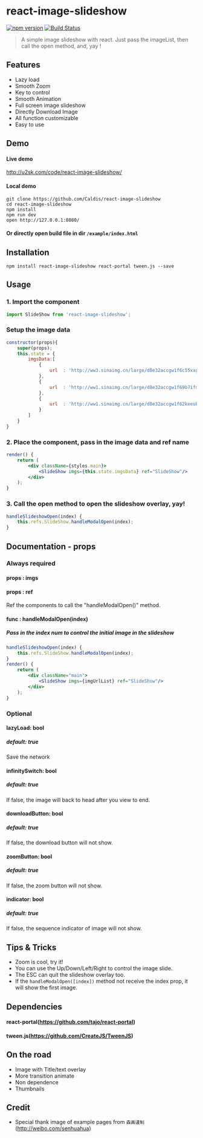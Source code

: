 react-image-slideshow
=====================
[![npm version](https://img.shields.io/npm/v/react-portal.svg?style=flat-square)]()
[![Build Status](https://travis-ci.org/tajo/react-portal.svg?branch=master)]()

> A simple image slideshow with react.
> Just pass the imageList, then call the open method, and, yay !



## Features
- Lazy load
- Smooth Zoom
- Key to control
- Smooth Animation
- Full screen image slideshow
- Directly Download Image
- All function customizable
- Easy to use



## Demo
#### Live demo 
http://u2sk.com/code/react-image-slideshow/
#### Local demo
```shell
git clone https://github.com/Caldis/react-image-slideshow
cd react-image-slideshow
npm install
npm run dev
open http://127.0.0.1:8080/
```
#### Or directly open build file in dir ```/example/index.html```
 
 
## Installation
```shell
npm install react-image-slideshow react-portal tween.js --save
```



## Usage
### 1. Import the component
```jsx
import SlideShow from 'react-image-slideshow';
```
### Setup the image data
```jsx
constructor(props){
    super(props);
    this.state = {
        imgsData:[
            {
                url  : 'http://ww3.sinaimg.cn/large/d8e32accgw1f6c55xxgp2j20zk0qodry.jpg'
            },
            {
                url  : 'http://ww1.sinaimg.cn/large/d8e32accgw1f69b7ifm4gj20qo0qon3e.jpg'
            },
            {
                url  : 'http://ww1.sinaimg.cn/large/d8e32accgw1f62keeub2uj21kw2dc4pa.jpg'
            }
        ]
    }
}
```
### 2. Place the component, pass in the image data and ref name
```jsx
render() {
    return (
        <div className={styles.main}>
            <SlideShow imgs={this.state.imgsData} ref="SlideShow"/>
        </div>
    );
}
```
### 3. Call the open method to open the slideshow overlay, yay!
```jsx
handleSlideshowOpen(index) {
    this.refs.SlideShow.handleModalOpen(index);
}
```



## Documentation - props
### Always required
#### props : imgs
#### props : ref
Ref the components to call the "handleModalOpen()" method.
#### func : handleModalOpen(index)
##### Pass in the index num to control the initial image in the slideshow
```jsx
handleSlideshowOpen(index) {
    this.refs.SlideShow.handleModalOpen(index);
}
render() {
    return (
        <div className="main">
            <SlideShow imgs={imgUrlList} ref="SlideShow"/>
        </div>
    );
}
```
### Optional
#### lazyLoad: bool
##### default: true
Save the network
#### infinitySwitch: bool
##### default: true
If false, the image will back to head after you view to end.
#### downloadButton: bool
##### default: true
If false, the download button will not show.
#### zoomButton: bool
##### default: true
If false, the zoom button will not show.
#### indicator: bool
##### default: true
If false, the sequence indicator of image will not show.



## Tips & Tricks
- Zoom is cool, try it!
- You can use the Up/Down/Left/Right to control the image slide.
- The ESC can quit the slideshow overlay too.
- If the ```handleModalOpen([index])``` method not receive the index prop, it will show the first image.



## Dependencies
#### react-portal(https://github.com/tajo/react-portal)
#### tween.js(https://github.com/CreateJS/TweenJS)



## On the road
- Image with Title/text overlay
- More transition animate
- Non dependence
- Thumbnails


## Credit
- Special thank image of example pages from ``` 森画谨制 ``` (http://weibo.com/senhuahua)